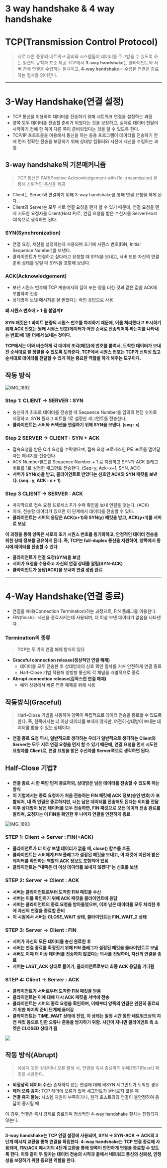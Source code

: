 # 3 way handshake & 4 way handshake

# TCP(Transmission Control Protocol)

> 서로 다른 종류의 네트워크 장비와 시스템들이 데이터를 주고받을 수 있도록 하는 일련의 규칙과 표준 제공
TCP에서 **3-way handshake**는 클라이언트와 서버 간에 연결을 수립하는 절차이고, **4-way handshake**는 수립된 연결을 종료하는 절차를 의미한다.
> 

---

# 3-Way Handshake(연결 설정)

- TCP 통신을 이용하여 데이터를 전송하기 위해 네트워크 연결을 설정하는 과정
- 양쪽 모두 데이터를 전송할 준비가 되었다는 것을 보장하고, 실제로 데이터 전달이 시작하기 전에 한 쪽이 다른 쪽이 준비되었다는 것을 알 수 있도록 한다.
- TCP/IP 프로토콜을 이용해서 통신을 하는 응용 프로그램이 데이터를 전송하기 전에 먼저 정확한 전송을 보장하기 위해 상대방 컴퓨터와 사전에 세션을 수립하는 과정

## 3-way handshake의 기본메커니즘

> TCP 통신은 PAR(Positive Acknowledgement with Re-trnasmission) 을 통해 신뢰적인 통신을 제공
> 
- Client는 Server와 연결하기 위해 3-way handshake를 통해 연결 요청을 하게 된다.
- Client와 Server는 모두 서로 연결 요청을 먼저 할 수 있기 때문에, 연결 요청을 먼저 시도한 요청자를 Client(Host P)로, 연결 요청을 받은 수신자를 Server(Host Q)쪽으로 생각하면 된다.

### SYN(Synchronization)

- 연결 요청, 세션을 설정하는데 사용되며 초기에 시퀀스 번호(ISN, Initial Sequence Number)를 보낸다.
- 클라이언트가 연결하고 싶다라고 요청할 때 SYN을 보내고, 서버 또한 자신의 연결 준비 상태를 알릴 때 SYN을 포함해 보낸다.

### ACK(Acknowledgement)

- 보낸 시퀀스 번호에 TCP 계층에서의 길이 또는 양을 더한 것과 같은 값을 ACK에 포함하여 전송
- 상대방이 보낸 메시지를 잘 받았다는 확인 응답으로 사용

**왜 시퀀스 번호에 + 1 을 붙일까❓**

**SYN 패킷은 1 바이트 분량의 시퀀스 번호를 차지하기 때문에, 이를 처리했다고 표시하기 위해 ACK 번호는 원래 시퀀스 번호(데이터가 어떤 순서로 전송되어야 하는지를 나타내는 번호)에 1을 더해서 보내는 것이다.** 

**TCP에서는 이와 비슷하게 각 데이터 조각(패킷)에 번호를 붙여서, 도착한 데이터가 보내진 순서대로 잘 정렬될 수 있도록 도와준다. TCP에서 시퀀스 번호는 TCP가 신뢰성 있고 순서대로 데이터를 전달할 수 있게 하는 중요한 역할을 하게 해주는 도구이다.** 

## 작동 방식

![IMG_1892](https://github.com/user-attachments/assets/735b1ee6-3796-4175-a0cf-042a6e05b1b9)

### **Step 1: CLIENT → SERVER : SYN**

- 송신자가 최초로 데이터를 전송할 때 Sequence Number를 임의의 랜덤 숫자로 지정하고, SYN 플래그 비트를 1로 설정한 세그먼트를 전송한다.
- **클라이언트는 서버와 커넥션을 연결하기 위해 SYN을 보낸다. (seq : x)**

### **Step 2 SERVER → CLIENT : SYN + ACK**

- 접속요청을 받은 Q가 요청을 수락했으며, 접속 요청 프로세스인 P도 포트를 열어달라는 메세지를 전송한다.
- ACK Number필드를 Sequence Number + 1 로 지정하고 SYN과 ACK 플래그 비트를 1로 설정한 새그먼트 전송한다. (Seq=y, Ack=x+1, SYN, ACK)
- **서버가 SYN(x)을 받고, 클라이언트로 받았다는 신호인 ACK와 SYN 패킷을 보낸다. (seq : y, ACK : x + 1)**

### **Step 3 CLIENT → SERVER : ACK**

- 마지막으로 접속 요청 프로세스 P가 수락 확인을 보내 연결을 맺는다. (ACK)
- 이때, 전송할 데이터가 있으면 이 단계에서 데이터를 전송할 수 있다.
- **클라이언트는 서버의 응답은 ACK(x+1)와 SYN(y) 패킷을 받고, ACK(y+1)를 서버로 보냄**

**이 과정을 통해 양쪽은 서로의 초기 시퀀스 번호를 동기화하고, 안정적인 데이터 전송을 위한 상태 정보를 공유하게 된다. 즉, TCP는 full-duplex 통신을 지원하여, 양쪽에서 동시에 데이터를 전송할 수 있다.**

- **클라이언트가 연결 요청(SYN)을 보냄**
- **서버가 요청을 수용하고 자신의 연결 상태를 알림(SYN-ACK)**
- **클라이언트가 응답(ACK)을 보내며 연결 성립 완료**

---

# 4-Way Handshake(연결 종료)

- 연결을 해제(Connection Termination)하는 과정으로, FIN 플래그를 이용한다.
- FIN(finish) : 세션을 종료시키는데 사용되며, 더 이상 보낸 데이터가 없음을 나타낸다.

### Termination의 종류

> **TCP는  두 가지 연결 해제 방식이 있다**
> 
- **Graceful connection release(정상적인 연결 해제)**
    - 데이터를 모두 전송한 후 상대방과의 상호 확인 절차를 거쳐 안전하게 연결 종료
    - Half-Close 기법 적용해 양방향 통신의 각 채널을 개별적으로 종료
- **Abrupt connection release(갑작스런 연결 해제)**
    - 예외 상황에서 빠른 연결 해제를 위해 사용

## 작동방식(Graceful)

> **Half-Close 기법을 사용하여 양쪽이 독립적으로 데이터 전송을 종료할 수 있도록 한다. 즉, 한쪽에서는 더 이상 데이터를 보내지 않지만, 여전히 상대방이 보내는 데이터를 받을 수 있는 상태이다.**
> 
- **연결 종료 요청 역시, 일반적으로 생각하는 우리가 일반적으로 생각하는 Client와 Server는 모두 서로 연결 요청을 먼저 할 수 있기 때문에, 연결 요청을 먼저 시도한 요청자를 Client로, 연결 요청을 받은 수신자를 Server쪽으로 생각하면 된다.**

## Half-Close 기법❓

- **연결 종료 시 한 쪽만 먼저 종료하되, 상대방은 남은 데이터를 전송할 수 있도록 하는 방식**
- **이 기법에서는 종료 요청자가 처음 전송하는 FIN 패킷에 ACK 정보(승인 번호)가 포함되어, 내 쪽 연결은 종료하지만, 너는 남은 데이터를 전송해도 된다는 의미를 전달**
- **이후 상대방이 남은 데이터를 모두 전송하면, FIN 패킷으로 모든 데이터 전송 완료를 알리며, 요청자는 이 FIN을 확인한 후 나머지 연결을 안전하게 종료**

![IMG_1893](https://github.com/user-attachments/assets/796a9f41-f052-4f37-8636-255451732972)

### **STEP 1: Client → Server : FIN(+ACK)**

- **클라이언트가 더 이상 보낼 데이터가 없을 때, close() 함수를 호출**
- **클라이언트는 서버에게 FIN 플래그가 설정된 패킷을 보내고, 이 패킷에 이전에 받은 데이터를 확인하는 역할의 ACK 정보도 포함되어 있음**
- **클라이언트는 "내쪽은 더 이상 데이터를 보내지 않겠다"는 신호를 보냄**

### **STEP 2: Server → Client : ACK**

- **서버는 클라이언트로부터 도착한 FIN 패킷을 수신**
- **서버는 이를 확인하기 위해 ACK 패킷을 클라이언트에 응답**
- **서버는 클라이언트의 종료 요청을 받아들였으며, 이후 남은 데이터를 모두 처리한 후에 자신의 연결을 종료할 준비**
- **이 시점에서 서버는 CLOSE_WAIT 상태, 클라이언트는 FIN_WAIT_2 상태**

### **STEP 3: Server → Client : FIN**

- **서버가 자신의 모든 데이터를 송신 완료한 후**
- **서버는 연결 종료를 확정짓기 위해 FIN 플래그가 설정된 패킷을 클라이언트로 보냄**
- **서버도 이제 더 이상 데이터를 전송하지 않겠다는 의사를 전달하며, 자신의 연결을 종료**
- **서버는 LAST_ACK 상태로 들어가, 클라이언트로부터 최종 ACK 응답을 기다림**

### **STEP 4: Client → Server : ACK**

- **클라이언트가 서버로부터 도착한 FIN 패킷을 받음**
- **클라이언트는 이에 대해 다시 ACK 패킷을 서버에 전송**
- **클라이언트는 서버의 종료 요청을 확인하며, 이때부터 양쪽의 연결은 완전히 종료되기 위한 마지막 준비 단계에 들어감**
- **클라이언트는 TIME_WAIT 상태에 진입, 이 상태는 일정 시간 동안 네트워크상의 지연 패킷 등으로 인한 오류나 혼동을 방지하기 위함. 시간이 지나면 클라이언트 측 소켓은 CLOSED 상태가 됨**

![](https://blog.kakaocdn.net/dn/cbRERE/btr1IqW6iFD/UEUttQCV5oD9hj9SXDX2Jk/img.png)

## 작동 방식(Abrupt)

> 예상치 못한 상황이나 오류 발생 시, 연결을 즉시 종료하기 위해 RST(Reset) 패킷을 사용한다.
> 
- **비정상적 데이터 수신:** 존재하지 않는 연결에 대해 비SYN 세그먼트가 도착한 경우
- **헤더 오류 감지:** TCP 헤더에 오류가 있어 세그먼트가 올바르지 않을 때
- **연결 유지 불능:** 시스템 자원이 부족하거나, 원격 호스트와의 연결이 불안정하여 응답이 중지될 때

이 경우, 연결은 즉시 강제로 종료되며 정상적인 4-way handshake 절차는 진행되지 않는다.

---

**3-way handshake는 TCP 연결 설정에 사용되며, SYN → SYN-ACK → ACK의 3단계 메시지 교환을 통해 연결을 확립한다. 4-way handshake는 TCP 연결 종료에 사용되며, FIN/ACK 메시지의 4단계 교환을 통해 양쪽이 안전하게 연결을 종료할 수 있도록 한다. 이와 같이 두 절차는 데이터 전송의 시작과 끝에서 네트워크 통신의 신뢰성, 안정성을 보장하기 위한 중요한 역할을 한다.**
